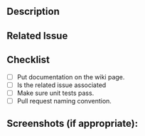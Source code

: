 ## Description
<!--- Describe your changes in detail -->

## Related Issue

## Checklist
- [ ] Put documentation on the wiki page.
- [ ] Is the related issue associated
- [ ] Make sure unit tests pass.
- [ ] Pull request naming convention.

## Screenshots (if appropriate):
